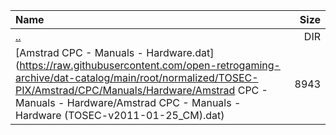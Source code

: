 |Name|Size|
|:---|---:|
|[..](../index.html)|DIR|
|[Amstrad CPC - Manuals - Hardware.dat](https://raw.githubusercontent.com/open-retrogaming-archive/dat-catalog/main/root/normalized/TOSEC-PIX/Amstrad/CPC/Manuals/Hardware/Amstrad CPC - Manuals - Hardware/Amstrad CPC - Manuals - Hardware (TOSEC-v2011-01-25_CM).dat)|8943|
